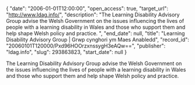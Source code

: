 {
  "date": "2006-01-01T12:00:00", 
  "open_access": true, 
  "target_url": "http://www.ldag.info/", 
  "description": "The Learning Disability Advisory Group advise the Welsh Government on the issues influencing the lives of people with a learning disability in Wales and those who support them and help shape Welsh policy and practice. ", 
  "end_date": null, 
  "title": "Learning Disability Advisory Group | Grwp cynghori ym Maes Anabledd", 
  "record_id": "20060101T120000/Pxd96HOOrzxnssygH3eAQw==", 
  "publisher": "ldag.info", 
  "slug": 293863823, 
  "start_date": null
}

The Learning Disability Advisory Group advise the Welsh Government on the issues influencing the lives of people with a learning disability in Wales and those who support them and help shape Welsh policy and practice. 